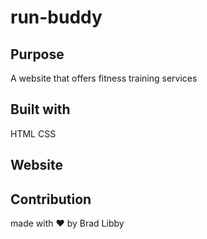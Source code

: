 # run-buddy

## Purpose
A website that offers fitness training services

## Built with
HTML
CSS

## Website

## Contribution
made with ❤️ by Brad Libby

